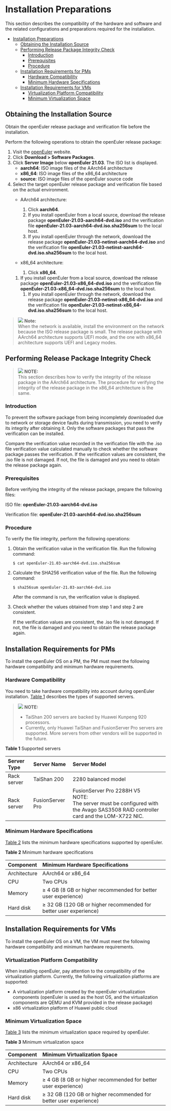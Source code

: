 # Installation Preparations

This section describes the compatibility of the hardware and software and the related configurations and preparations required for the installation.

<!-- TOC -->

- [Installation Preparations](#installation-preparations)
  - [Obtaining the Installation Source](#obtaining-the-installation-source)
  - [Performing Release Package Integrity Check](#performing-release-package-integrity-check)
    - [Introduction](#introduction)
    - [Prerequisites](#prerequisites)
    - [Procedure](#procedure)
  - [Installation Requirements for PMs](#installation-requirements-for-pms)
    - [Hardware Compatibility](#hardware-compatibility)
    - [Minimum Hardware Specifications](#minimum-hardware-specifications)
  - [Installation Requirements for VMs](#installation-requirements-for-vms)
    - [Virtualization Platform Compatibility](#virtualization-platform-compatibility)
    - [Minimum Virtualization Space](#minimum-virtualization-space)

<!-- /TOC -->

## Obtaining the Installation Source

Obtain the openEuler release package and verification file before the installation.

Perform the following operations to obtain the openEuler release package:

1.  Visit the [openEuler](https://www.openeuler.org/en/) website.
2.  Click  **Download > Software Packages**. 
3.  Click **Server Image** below **openEuler 21.03**. The ISO list is displayed.
    -   **aarch64**: ISO image files of the AArch64 architecture
    -   **x86_64**: ISO image files of the x86_64 architecture
    -   **source**: ISO image files of the openEuler source code
4.  Select the target openEuler release package and verification file based on the actual environment.
    -   AArch64 architecture:
        1.  Click **aarch64**.
        2.  If you install openEuler from a local source, download the release package **openEuler-21.03-aarch64-dvd.iso** and the verification file **openEuler-21.03-aarch64-dvd.iso.sha256sum** to the local host.
        3.  If you install openEuler through the network, download the release package **openEuler-21.03-netinst-aarch64-dvd.iso** and the verification file **openEuler-21.03-netinst-aarch64-dvd.iso.sha256sum** to the local host.

    -   x86_64 architecture:
        1.  Click **x86_64**.
	1.  If you install openEuler from a local source, download the release package **openEuler-21.03-x86_64-dvd.iso** and the verification file **openEuler-21.03-x86_64-dvd.iso.sha256sum** to the local host.
        1.  If you install openEuler through the network, download the release package **openEuler-21.03-netinst-x86_64-dvd.iso** and the verification file **openEuler-21.03-netinst-x86_64-dvd.iso.sha256sum** to the local host.

>![](./public_sys-resources/icon-note.gif) **Note:**   
> When the network is available, install the environment on the network because the ISO release package is small.
> The release package with AArch64 architecture supports UEFI mode, and the one with x86_64 architecture supports UEFI and Legacy modes.

## Performing Release Package Integrity Check

>![](./public_sys-resources/icon-note.gif) **NOTE:**   
>This section describes how to verify the integrity of the release package in the AArch64 architecture. The procedure for verifying the integrity of the release package in the x86_64 architecture is the same.  

### Introduction

To prevent the software package from being incompletely downloaded due to network or storage device faults during transmission, you need to verify its integrity after obtaining it. Only the software packages that pass the verification can be installed.

Compare the verification value recorded in the verification file with the .iso file verification value calculated manually to check whether the software package passes the verification. If the verification values are consistent, the .iso file is not damaged. If not, the file is damaged and you need to obtain the release package again.

### Prerequisites

Before verifying the integrity of the release package, prepare the following files:

ISO file:  **openEuler-21.03-aarch64-dvd.iso**

Verification file:  **openEuler-21.03-aarch64-dvd.iso.sha256sum**

### Procedure

To verify the file integrity, perform the following operations:

1.  Obtain the verification value in the verification file. Run the following command:

    ```
    $ cat openEuler-21.03-aarch64-dvd.iso.sha256sum 
    ```

2.  Calculate the SHA256 verification value of the file. Run the following command:

    ```
    $ sha256sum openEuler-21.03-aarch64-dvd.iso
    ```

    After the command is run, the verification value is displayed.

3.  Check whether the values obtained from step 1 and step 2 are consistent.

    If the verification values are consistent, the .iso file is not damaged. If not, the file is damaged and you need to obtain the release package again.

## Installation Requirements for PMs

To install the openEuler OS on a PM, the PM must meet the following hardware compatibility and minimum hardware requirements.

### Hardware Compatibility

You need to take hardware compatibility into account during openEuler installation.  [Table 1](#table14948632047)  describes the types of supported servers.

>![](./public_sys-resources/icon-note.gif) **NOTE:**   
>
>-   TaiShan 200 servers are backed by Huawei Kunpeng 920 processors.  
>-   Currently, only Huawei TaiShan and FusionServer Pro servers are supported. More servers from other vendors will be supported in the future.  

**Table  1**  Supported servers<a name="table14948632047"></a>

|  Server Type   | Server Name  | Server Model  |
| :----  | :----  | :----  |
| Rack server | TaiShan 200 | 2280 balanced model |
| Rack server  | FusionServer Pro | FusionServer Pro 2288H V5<br>NOTE:<br>The server must be configured with the Avago SAS3508 RAID controller card and the LOM-X722 NIC.|

### Minimum Hardware Specifications

[Table 2](#tff48b99c9bf24b84bb602c53229e2541)  lists the minimum hardware specifications supported by openEuler.

**Table  2**  Minimum hardware specifications<a name="tff48b99c9bf24b84bb602c53229e2541"></a>

|  Component   | Minimum Hardware Specifications  |
|  :----  | :----  |
| Architecture  | AArch64 or x86_64 |
| CPU  | Two CPUs |
| Memory  | ≥ 4 GB (8 GB or higher recommended for better user experience) |
| Hard disk  | ≥ 32 GB (120 GB or higher recommended for better user experience) |

## Installation Requirements for VMs

To install the openEuler OS on a VM, the VM must meet the following hardware compatibility and minimum hardware requirements.

### Virtualization Platform Compatibility

When installing openEuler, pay attention to the compatibility of the virtualization platform. Currently, the following virtualization platforms are supported:

-   A virtualization platform created by the openEuler virtualization components (openEuler is used as the host OS, and the virtualization components are QEMU and KVM provided in the release package)
-   x86 virtualization platform of Huawei public cloud

### Minimum Virtualization Space

[Table 3](#tff48b99c9bf24b84bb602c53229e2541)  lists the minimum virtualization space required by openEuler.

**Table  3**  Minimum virtualization space<a name="tff48b99c9bf24b84bb602c53229e2541"></a>

|  Component   | Minimum Virtualization Space  |
|  :----  | :----  |
| Architecture  | AArch64 or x86_64 |
| CPU  | Two CPUs|
| Memory  | ≥ 4 GB (8 GB or higher recommended for better user experience) |
| Hard disk  | ≥ 32 GB (120 GB or higher recommended for better user experience) |




















